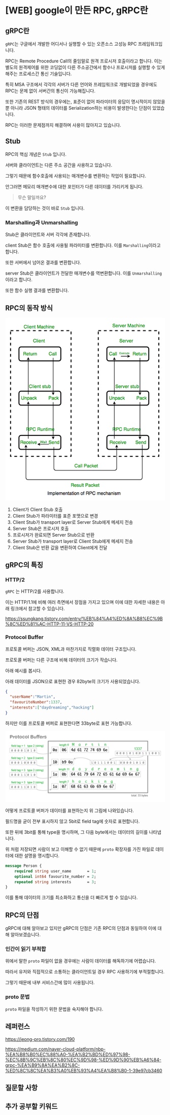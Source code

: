 # [WEB] google이 만든 RPC, gRPC란

## gRPC란

`gRPC`는 구글에서 개발한 어디서나 실행할 수 있는 오픈소스 고성능 RPC 프레임워크입니다.

RPC는 Remote Procedure Call의 줄임말로 원격 프로시저 호출이라고 합니다. 이는 별도의 원격제어를 위한 코딩없이 다른 주소공간에서 함수나 프로시저를 실행할 수 있게 해주는 프로세스간 통신 기술입니다.

특히 MSA 구조에서 각각의 서버가 다른 언어와 프레임워크로 개발되었을 경우에도 RPC는 문제 없이 서버간의 통신이 가능해집니다.

또한 기존의 REST 방식의 경우에는, 표준이 없어 파라미터의 응답이 명시적이지 않았을 뿐 아니라 JSON 형태의 데이터를 Serialization하는 비용이 발생한다는 단점이 있었습니다.

RPC는 이러한 문제점까지 해결하며 사용이 많아지고 있습니다.



## Stub

RPC의 핵심 개념은 `Stub` 입니다.

서버와 클라이언트는 다른 주소 공간을 사용하고 있습니다. 

그렇기 때문에 함수호출에 사용되는 매개변수를 변환하는 작업이 필요합니다. 

안그러면 메모리 매개변수에 대한 포인터가 다른 데이터를 가리키게 됩니다.

> 무슨 말일까요?

이 변환을 담당하는 것이 바로 `Stub` 입니다.



### Marshalling과 Unmarshalling

Stub은 클라이언트와 서버 각각에 존재합니다.

client Stub은 함수 호출에 사용될 파라미터를 변환합니다. 이를 `Marshalling`이라고 합니다.

또한 서버에서 넘어온 결과를 변환합니다.

server Stub은 클라이언트가 전달한 매개변수를 역변환합니다. 이를 `Unmarshalling` 이라고 합니다.

또한 함수 실행 결과를 변환합니다.





## RPC의 동작 방식

![img](../images/WEB/10_RPC1.png)

1. Client가 Client Stub 호출
2. Client Stub가 파라미터를 표준 포맷으로 변경
3. Client Stub가 transport layer로 Server Stub에게 메세지 전송
4. Server Stub은 프로시저 호출
5. 프로시저가 완료되면 Server Stub으로 반환
6. Server Stub가 transport layer로 Client Stub에게 메세지 전송
7. Client Stub은 반환 값을 변환하여 Client에게 전달





## gRPC의 특징

### HTTP/2

`gRPC` 는 HTTP/2를 사용합니다.

이는 HTTP/1.1에 비해 여러 측면에서 장점을 가지고 있으며 이에 대한 자세한 내용은 아래 링크에서 참고할 수 있습니다.

https://ssungkang.tistory.com/entry/%EB%84%A4%ED%8A%B8%EC%9B%8C%ED%81%AC-HTTP-11-VS-HTTP-20



### Protocol Buffer

프로토콜 버퍼는 JSON, XML과 마찬가지로 직렬화 데이터 구조입니다.

프로토콜 버퍼는 다른 구조에 비해 데이터의 크기가 작습니다.

아래 예시를 봅시다.

아래 데이터를 JSON으로 표현한 경우 82byte의 크기가 사용되었습니다.

```json
{ 
  "userName":"Martin",
  "favouriteNumber":1337,
  "interests":["daydreaming","hacking"] 
}
```



하지만 이를 프로토콜 버퍼로 표현한다면 33byte로 표현 가능합니다.

![img](../images/WEB/10_proto_buffer.png)

어떻게 프로토콜 버퍼가 데이터를 표현하는지 위 그림에 나와있습니다.

필드명을 굳이 전부 표시하지 않고 5bit로 field tag에 숫자로 표현합니다.

또한 뒤에 3bit를 통해 type을 명시하며, 그 다음 byte에서는 데이터의 길이를 나타냅니다.

위 처럼 저장되면 사람이 보고 이해할 수 없기 때문에 `proto` 확장자를 가진 파일로 데이터에 대한 설명을 명시합니다.

``` protobuf
message Person { 
    required string user_name       = 1; 
    optional int64 favourite_number = 2; 
    repeated string interests       = 3; 
}
```



이를 통해 데이터의 크기를 최소화하고 통신을 더 빠르게 할 수 있습니다.





## RPC의 단점

gRPC에 대해 알아보고 있지만 gRPC의 단점은 기존 RPC의 단점과 동일하여 이에 대해 알아보겠습니다.



### 인간이 읽기 부적합

위에서 말한 `proto` 파일이 없을 경우에는 사람이 데이터를 해독하기에 어렵습니다.

따라서 유저와 직접적으로 소통하는 클라이언트일 경우 RPC 사용하기에 부적절합니다.

그렇기 때문에 내부 서비스간에 많이 사용됩니다.



### proto 문법

`proto` 파일을 작성하기 위한 문법을 숙지해야 합니다.







## 레퍼런스

https://jeong-pro.tistory.com/190

https://medium.com/naver-cloud-platform/nbp-%EA%B8%B0%EC%88%A0-%EA%B2%BD%ED%97%98-%EC%8B%9C%EB%8C%80%EC%9D%98-%ED%9D%90%EB%A6%84-grpc-%EA%B9%8A%EA%B2%8C-%ED%8C%8C%EA%B3%A0%EB%93%A4%EA%B8%B0-1-39e97cb3460



## 질문할 사항



## 추가 공부할 키워드


